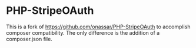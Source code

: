 PHP-StripeOAuth
===============

This is a fork of https://github.com/onassar/PHP-StripeOAuth to accomplish composer compatibility.
The only difference is the addition of a composer.json file.
